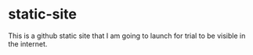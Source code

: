 # static-site
This is a github static site that I am going to launch for trial to be visible in the internet.
